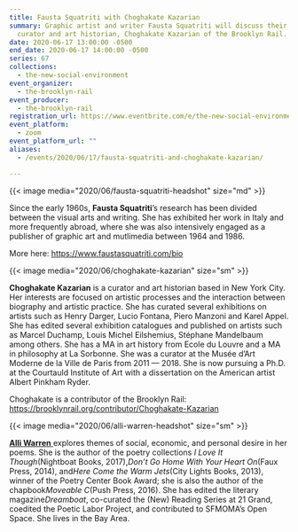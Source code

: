 ```yaml
---
title: Fausta Squatriti with Choghakate Kazarian
summary: Graphic artist and writer Fausta Squatriti will discuss their work with
  curator and art historian, Choghakate Kazarian of the Brooklyn Rail.
date: 2020-06-17 13:00:00 -0500
end_date: 2020-06-17 14:00:00 -0500
series: 67
collections:
  - the-new-social-environment
event_organizer:
  - the-brooklyn-rail
event_producer:
  - the-brooklyn-rail
registration_url: https://www.eventbrite.com/e/the-new-social-environment-67-fausta-squatriti-tickets-109405217952
event_platform:
  - zoom
event_platform_url: ""
aliases:
  - /events/2020/06/17/fausta-squatriti-and-choghakate-kazarian/

---
```


{{< image media="2020/06/fausta-squatriti-headshot" size="md" >}}

Since the early 1960s, **Fausta Squatriti**’s research has been divided between the visual arts and writing. She has exhibited her work in Italy and more frequently abroad, where she was also intensively engaged as a publisher of graphic art and mutlimedia between 1964 and 1986.

More here: <https://www.faustasquatriti.com/bio>

{{< image media="2020/06/choghakate-kazarian" size="sm" >}}

**Choghakate Kazarian** is a curator and art historian based in New York City. Her interests are focused on artistic processes and the interaction between biography and artistic practice. She has curated several exhibitions on artists such as Henry Darger, Lucio Fontana, Piero Manzoni and Karel Appel. She has edited several exhibition catalogues and published on artists such as Marcel Duchamp, Louis Michel Eilshemius, Stéphane Mandelbaum among others. She has a MA in art history from Ecole du Louvre and a MA in philosophy at La Sorbonne. She was a curator at the Musée d’Art Moderne de la Ville de Paris from 2011 — 2018. She is now pursuing a Ph.D. at the Courtauld Institute of Art with a dissertation on the American artist Albert Pinkham Ryder.

Choghakate is a contributor of the Brooklyn Rail: <https://brooklynrail.org/contributor/Choghakate-Kazarian>

{{< image media="2020/06/alli-warren-headshot" size="sm" >}}

[**Alli Warren** ](https://www.poetryfoundation.org/poets/alli-warren)explores themes of social, economic, and personal desire in her poems. She is the author of the poetry collections *I Love It Though*(Nightboat Books, 2017),*Don’t Go Home With Your Heart On*(Faux Press, 2014), and*Here Come the Warm Jets*(City Lights Books, 2013), winner of the Poetry Center Book Award; she is also the author of the chapbook*Moveable C*(Push Press, 2016). She has edited the literary magazine*Dreamboat*, co-curated the (New) Reading Series at 21 Grand, coedited the Poetic Labor Project, and contributed to SFMOMA’s Open Space. She lives in the Bay Area. [](https://www.poetryfoundation.org/poets/alli-warren)
